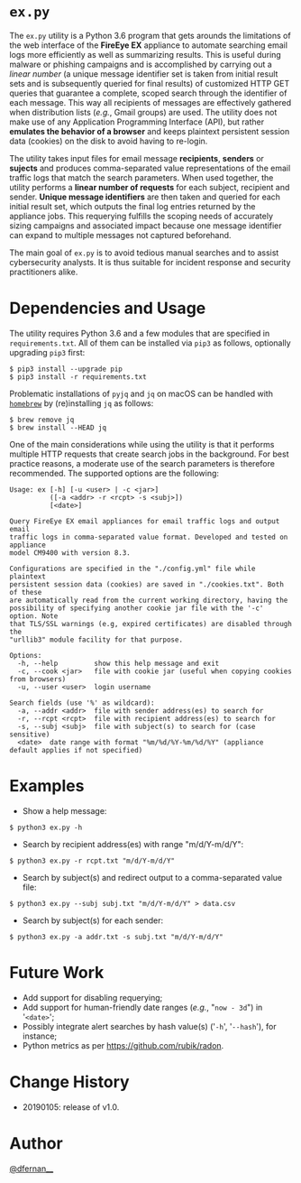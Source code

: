 # `ex.py`

The `ex.py` utility is a Python 3.6 program that gets arounds the limitations of the web interface of the **FireEye EX** appliance to automate searching email logs more efficiently as well as summarizing results. This is useful during malware or phishing campaigns and is accomplished by carrying out a *linear number* (a unique message identifier set is taken from initial result sets and is subsequently queried for final results) of customized HTTP GET queries that guarantee a complete, scoped search through the identifier of each message. This way all recipients of messages are effectively gathered when distribution lists (*e.g.*, Gmail groups) are used. The utility does not make use of any Application Programming Interface (API), but rather **emulates the behavior of a browser** and keeps plaintext persistent session data (cookies) on the disk to avoid having to re-login.

The utility takes input files for email message **recipients**, **senders** or **sujects** and produces comma-separated value representations of the email traffic logs that match the search parameters. When used together, the utility performs a **linear number of requests** for each subject, recipient and sender. **Unique message identifiers** are then taken and queried for each initial result set, which outputs the final log entries returned by the appliance jobs. This requerying fulfills the scoping needs of accurately sizing campaigns and associated impact because one message identifier can expand to multiple messages not captured beforehand.

The main goal of `ex.py` is to avoid tedious manual searches and to assist cybersecurity analysts. It is thus suitable for incident response and security practitioners alike.

# Dependencies and Usage

The utility requires Python 3.6 and a few modules that are specified in `requirements.txt`. All of them can be installed via `pip3` as follows, optionally upgrading `pip3` first:

```
$ pip3 install --upgrade pip
$ pip3 install -r requirements.txt
```

Problematic installations of `pyjq` and `jq` on macOS can be handled with [`homebrew`](https://brew.sh/) by (re)installing `jq` as follows:

```
$ brew remove jq
$ brew install --HEAD jq
```

One of the main considerations while using the utility is that it performs multiple HTTP requests that create search jobs in the background. For best practice reasons, a moderate use of the search parameters is therefore recommended. The supported options are the following:

```
Usage: ex [-h] [-u <user> | -c <jar>]
          ([-a <addr> -r <rcpt> -s <subj>])
          [<date>]

Query FireEye EX email appliances for email traffic logs and output email
traffic logs in comma-separated value format. Developed and tested on appliance
model CM9400 with version 8.3.

Configurations are specified in the "./config.yml" file while plaintext
persistent session data (cookies) are saved in "./cookies.txt". Both of these
are automatically read from the current working directory, having the
possibility of specifying another cookie jar file with the '-c' option. Note
that TLS/SSL warnings (e.g, expired certificates) are disabled through the
"urllib3" module facility for that purpose.

Options:
  -h, --help         show this help message and exit
  -c, --cook <jar>   file with cookie jar (useful when copying cookies from browsers)
  -u, --user <user>  login username

Search fields (use '%' as wildcard):
  -a, --addr <addr>  file with sender address(es) to search for
  -r, --rcpt <rcpt>  file with recipient address(es) to search for
  -s, --subj <subj>  file with subject(s) to search for (case sensitive)
  <date>  date range with format "%m/%d/%Y-%m/%d/%Y" (appliance default applies if not specified)
```

# Examples

* Show a help message:

```
$ python3 ex.py -h
```

* Search by recipient address(es) with range "m/d/Y-m/d/Y":

```
$ python3 ex.py -r rcpt.txt "m/d/Y-m/d/Y"
```

* Search by subject(s) and redirect output to a comma-separated value file:

```
$ python3 ex.py --subj subj.txt "m/d/Y-m/d/Y" > data.csv
```

* Search by subject(s) for each sender:

```
$ python3 ex.py -a addr.txt -s subj.txt "m/d/Y-m/d/Y"
```

# Future Work

* Add support for disabling requerying;
* Add support for human-friendly date ranges (*e.g.*, "`now - 3d`") in '`<date>`';
* Possibly integrate alert searches by hash value(s) ('`-h`', '`--hash`'), for instance;
* Python metrics as per https://github.com/rubik/radon.

# Change History

* 20190105: release of v1.0.

# Author

[@dfernan__](https://twitter.com/dfernan__)